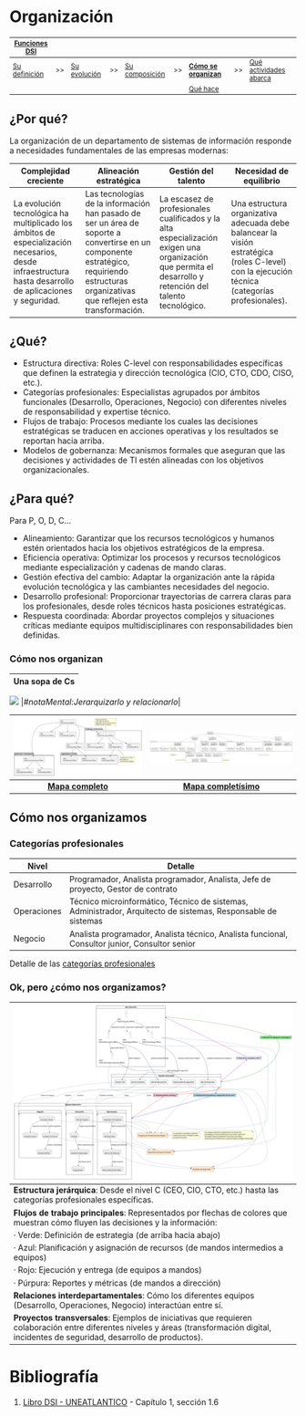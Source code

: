 # Organización

<div align=center>

<small>

|[Funciones DSI](README.md)|||||||||
|-|-|-|-|-|-|-|-|-|
|[Su definición](definicion.md)|>>|[Su evolución](evolucion.md)|>>|[Su composición](componentes.md)|>>|**[Cómo se organizan](organizacion.md)**|>>|[Qué actividades abarca](actividades.md)
|||||||[Qué hace](elDirector.md)

</small>

</div>

## ¿Por qué?

La organización de un departamento de sistemas de información responde a necesidades fundamentales de las empresas modernas:

|Complejidad creciente|Alineación estratégica|Gestión del talento|Necesidad de equilibrio|
|-|-|-|-|
|La evolución tecnológica ha multiplicado los ámbitos de especialización necesarios, desde infraestructura hasta desarrollo de aplicaciones y seguridad.|Las tecnologías de la información han pasado de ser un área de soporte a convertirse en un componente estratégico, requiriendo estructuras organizativas que reflejen esta transformación.|La escasez de profesionales cualificados y la alta especialización exigen una organización que permita el desarrollo y retención del talento tecnológico.|Una estructura organizativa adecuada debe balancear la visión estratégica (roles C-level) con la ejecución técnica (categorías profesionales).|

## ¿Qué?

- Estructura directiva: Roles C-level con responsabilidades específicas que definen la estrategia y dirección tecnológica (CIO, CTO, CDO, CISO, etc.).
- Categorías profesionales: Especialistas agrupados por ámbitos funcionales (Desarrollo, Operaciones, Negocio) con diferentes niveles de responsabilidad y expertise técnico.
- Flujos de trabajo: Procesos mediante los cuales las decisiones estratégicas se traducen en acciones operativas y los resultados se reportan hacia arriba.
- Modelos de gobernanza: Mecanismos formales que aseguran que las decisiones y actividades de TI estén alineadas con los objetivos organizacionales.

## ¿Para qué?

Para P, O, D, C...

- Alineamiento: Garantizar que los recursos tecnológicos y humanos estén orientados hacia los objetivos estratégicos de la empresa.
- Eficiencia operativa: Optimizar los procesos y recursos tecnológicos mediante especialización y cadenas de mando claras.
- Gestión efectiva del cambio: Adaptar la organización ante la rápida evolución tecnológica y las cambiantes necesidades del negocio.
- Desarrollo profesional: Proporcionar trayectorias de carrera claras para los profesionales, desde roles técnicos hasta posiciones estratégicas.
- Respuesta coordinada: Abordar proyectos complejos y situaciones críticas mediante equipos multidisciplinares con responsabilidades bien definidas.

### Cómo nos organizan

|Una sopa de Cs|
-|
![](/images/modelosUML/modelosUML/sopaDeCs.svg)
|*#notaMental:Jerarquizarlo y relacionarlo*|

|![](/images/temario/modelosUML/sopaC2.0.svg)|![](/images/temario/modelosUML/sopaC2.0_extendido_jerarquizado.svg)|
|:-:|:-:|
|[**Mapa completo**](/images/temario/modelosUML/sopaC2.0.svg)|[**Mapa completísimo**](/images/temario/modelosUML/sopaC2.0_extendido_jerarquizado.svg)

## Cómo nos organizamos

### Categorías profesionales

|Nivel|Detalle|
-|-
|Desarrollo|Programador, Analista programador, Analista, Jefe de proyecto, Gestor de contrato|
|Operaciones|Técnico microinformático, Técnico de sistemas, Administrador, Arquitecto de sistemas, Responsable de sistemas|
|Negocio|Analista programador, Analista técnico, Analista funcional, Consultor junior, Consultor senior|

Detalle de las [categorías profesionales](categoriasProfesionales.md)

### Ok, pero ¿cómo nos organizamos?

<div align=center>

|![](/images/temario/modelosUML/flujoOrganizativo.svg)
|-
|**Estructura jerárquica**: Desde el nivel C (CEO, CIO, CTO, etc.) hasta las categorías profesionales específicas.
|**Flujos de trabajo principales**: Representados por flechas de colores que muestran cómo fluyen las decisiones y la información:
| · Verde: Definición de estrategia (de arriba hacia abajo)
| · Azul: Planificación y asignación de recursos (de mandos intermedios a equipos)
| · Rojo: Ejecución y entrega (de equipos a mandos)
| · Púrpura: Reportes y métricas (de mandos a dirección)
|**Relaciones interdepartamentales**: Cómo los diferentes equipos (Desarrollo, Operaciones, Negocio) interactúan entre sí.
|**Proyectos transversales**: Ejemplos de iniciativas que requieren colaboración entre diferentes niveles y áreas (transformación digital, incidentes de seguridad, desarrollo de productos).

</div>

# Bibliografía

1. [Libro DSI - UNEATLANTICO](https://campus.uneatlantico.es/pluginfile.php/68989/mod_folder/content/0/Libro%20DSI%20-%20UNEATLANTICO.pdf?forcedownload=1) - Capítulo 1, sección 1.6